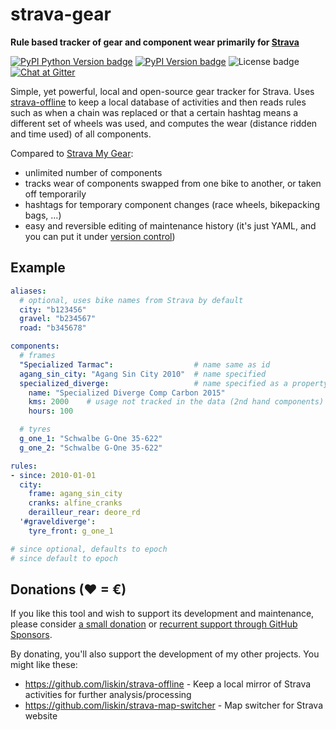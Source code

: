 # strava-gear

**Rule based tracker of gear and component wear primarily for [Strava][]**

[![PyPI Python Version badge](https://img.shields.io/pypi/pyversions/strava-gear)](https://pypi.org/project/strava-gear/)
[![PyPI Version badge](https://img.shields.io/pypi/v/strava-gear)](https://pypi.org/project/strava-gear/)
![License badge](https://img.shields.io/github/license/liskin/strava-gear)
[![Chat at Gitter](https://badges.gitter.im/liskin/strava-gear.svg)](https://gitter.im/liskin/strava-gear)

Simple, yet powerful, local and open-source gear tracker for Strava. Uses
[strava-offline][] to keep a local database of activities and then reads
rules such as when a chain was replaced or that a certain hashtag means a
different set of wheels was used, and computes the wear (distance ridden and
time used) of all components.

Compared to [Strava My Gear][]:

* unlimited number of components
* tracks wear of components swapped from one bike to another, or taken off
  temporarily
* hashtags for temporary component changes (race wheels, bikepacking bags, …)
* easy and reversible editing of maintenance history (it's just YAML, and you
  can put it under [version control][git])

<!-- * TODO: alerts -->

[strava-offline]: https://github.com/liskin/strava-offline
[Strava]: https://strava.com/
[Strava My Gear]: https://support.strava.com/hc/en-us/articles/216918727-Adding-Gear-to-your-activities-on-Strava
[git]: https://git-scm.com/

## Example

```yaml
aliases:
  # optional, uses bike names from Strava by default
  city: "b123456"
  gravel: "b234567"
  road: "b345678"

components:
  # frames
  "Specialized Tarmac":                  # name same as id
  agang_sin_city: "Agang Sin City 2010"  # name specified
  specialized_diverge:                   # name specified as a property
    name: "Specialized Diverge Comp Carbon 2015"
    kms: 2000    # usage not tracked in the data (2nd hand components)
    hours: 100

  # tyres
  g_one_1: "Schwalbe G-One 35-622"
  g_one_2: "Schwalbe G-One 35-622"

rules:
- since: 2010-01-01
  city:
    frame: agang_sin_city
    cranks: alfine_cranks
    derailleur_rear: deore_rd
  '#graveldiverge':
    tyre_front: g_one_1

# since optional, defaults to epoch
# since default to epoch
```

## Donations (♥ = €)

If you like this tool and wish to support its development and maintenance,
please consider [a small donation](https://www.paypal.me/lisknisi/10EUR) or
[recurrent support through GitHub Sponsors](https://github.com/sponsors/liskin).

By donating, you'll also support the development of my other projects. You
might like these:

* <https://github.com/liskin/strava-offline> - Keep a local mirror of Strava activities for further analysis/processing
* <https://github.com/liskin/strava-map-switcher> - Map switcher for Strava website
